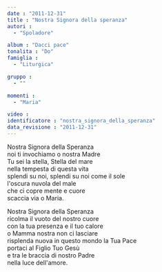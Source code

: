 ```yaml
---
date : "2011-12-31"
title : "Nostra Signora della speranza"
autori : 
  - "Spoladore"

album : "Dacci pace"
tonalita : "Do"
famiglia : 
  - "Liturgica"

gruppo : 
  - ""

momenti : 
  - "Maria"

video : 
identificatore : "nostra_signora_della_speranza"
data_revisione : "2011-12-31"
---
```

  
  
  
Nostra Signora della Speranza  
noi ti invochiamo o nostra Madre  
Tu sei la stella, Stella del mare  
nella tempesta di questa vita  
splendi su noi, splendi su noi come il sole    
l'oscura nuvola del male  
che ci copre mente e cuore  
scaccia via o Maria.  
  
  
  
  
Nostra Signora della Speranza  
ricolma il vuoto del nostro cuore  
con la tua presenza e il tuo calore  
o Mamma nostra non ci lasciare  
risplenda nuova in questo mondo la Tua Pace  
portaci al Figlio Tuo Gesù  
e tra le braccia di nostro Padre  
nella luce dell'amore.  
  
  
  
  
